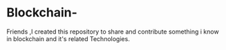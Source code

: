 # Blockchain-
Friends ,I created this repository to share and contribute  something i know in blockchain and it's related Technologies.
